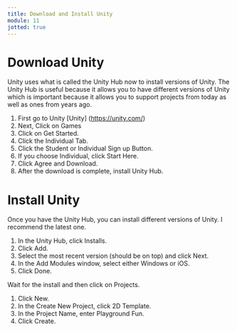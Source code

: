 ```yaml
---
title: Download and Install Unity
module: 11
jotted: true
---
```


# Download Unity

Unity uses what is called the Unity Hub now to install versions of Unity.  The Unity Hub is useful because it allows you to have different versions of Unity which is important because it allows you to support projects from today as well as ones from years ago.

1. First go to Unity [Unity] (https://unity.com/)
2. Next, Click on Games
3. Click on Get Started.
4. Click the Individual Tab.
5. Click the Student or Individual Sign up Button.
6. If you choose Individual, click Start Here.
7. Click Agree and Download.
8. After the download is complete, install Unity Hub.


# Install Unity

Once you have the Unity Hub, you can install different versions of Unity.  I recommend the latest one.


1. In the Unity Hub, click Installs.
2. Click Add.
3. Select the most recent version (should be on top) and click Next.
4. In the Add Modules window, select either Windows or iOS.
5. Click Done.

Wait for the install and then click on Projects.

1. Click New.
2. In the Create New Project, click 2D Template.
3. In the Project Name, enter Playground Fun.
4. Click Create.